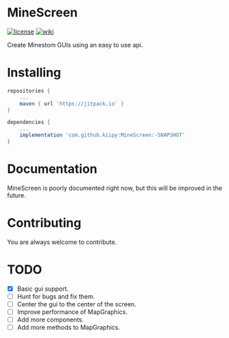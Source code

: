 # MineScreen

[![license](https://img.shields.io/github/license/kiipy/MineScreen?style=for-the-badge&color=dd7744)](./LICENSE)
[![wiki](https://img.shields.io/badge/documentation-wiki-x?style=for-the-badge&color=cc7788)](https://wiki.minestom.net/)

Create Minestom GUIs using an easy to use api.

# Installing
```groovy
repositories {
    ...
    maven { url 'https://jitpack.io' }
}

dependencies {
    ...
    implementation 'com.github.kiipy:MineScreen:-SNAPSHOT'
}
```

# Documentation
MineScreen is poorly documented right now, but this will be improved in the future.

# Contributing
You are always welcome to contribute.

# TODO
- [x] Basic gui support.
- [ ] Hunt for bugs and fix them.
- [ ] Center the gui to the center of the screen.
- [ ] Improve performance of MapGraphics. 
- [ ] Add more components.
- [ ] Add more methods to MapGraphics.

